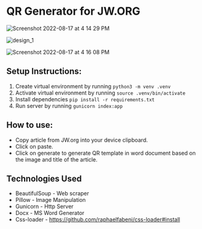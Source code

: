 # QR Generator for JW.ORG

![Screenshot 2022-08-17 at 4 14 29 PM](https://user-images.githubusercontent.com/40650158/185069239-52e93e3f-71bc-4eed-a713-6288060c6dcf.png)

![design_1](https://user-images.githubusercontent.com/40650158/185069369-e9720bd5-f49c-4e9f-aab8-85100e128546.jpg)

![Screenshot 2022-08-17 at 4 16 08 PM](https://user-images.githubusercontent.com/40650158/185069592-8efe559a-af8e-412c-849c-2e779001b787.png)


## Setup Instructions:

   1. Create virtual environment by running `python3 -m venv .venv`
   2. Activate virtual environment by running `source .venv/bin/activate`
   3. Install dependencies `pip install -r requirements.txt`
   4. Run server by running `gunicorn index:app`

## How to use:

   - Copy article from JW.org into your device clipboard.
   - Click on paste.
   - Click on generate to generate QR template in word document based on the image and title of the article.

## Technologies Used

   - BeautifulSoup - Web scraper
   - Pillow - Image Manipulation
   - Gunicorn - Http Server
   - Docx - MS Word Generator
   - Css-loader - https://github.com/raphaelfabeni/css-loader#install 
